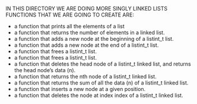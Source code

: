 IN THIS DIRECTORY WE ARE DOING MORE SINGLY LINKED LISTS
FUNCTIONS THAT WE ARE GOING  TO CREATE ARE:

* a function that prints all the elements of a list
* a function that returns the number of elements in a linked list.
* a function that adds a new node at the beginning of a listint_t list.
* a function that adds a new node at the end of a listint_t list.
* a function that frees a listint_t list.
* a function that frees a listint_t list.
* a function that deletes the head node of a listint_t linked list, and returns the head node’s data (n).
* a function that returns the nth node of a listint_t linked list.
* a function that returns the sum of all the data (n) of a listint_t linked list.
* a function that inserts a new node at a given position.
* a function that deletes the node at index index of a listint_t linked list.

